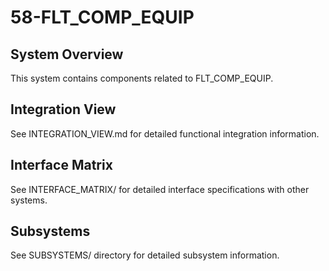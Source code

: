 # 58-FLT_COMP_EQUIP

## System Overview
This system contains components related to FLT_COMP_EQUIP.

## Integration View
See INTEGRATION_VIEW.md for detailed functional integration information.

## Interface Matrix
See INTERFACE_MATRIX/ for detailed interface specifications with other systems.

## Subsystems
See SUBSYSTEMS/ directory for detailed subsystem information.
